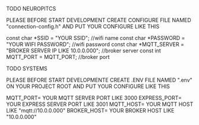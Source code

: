 TODO NEUROPITCS

PLEASE BEFORE START DEVELOPMENT CREATE CONFIGURE FILE NAMED "connection-config.h"
AND PUT YOUR CONFIGURE LIKE THIS

const char \*SSID = "YOUR SSID"; //wifi name
const char \*PASSWORD = "YOUR WIFI PASSWORD"; //wifi password
const char \*MQTT_SERVER = "BROKER SERVER IP LIKE 10.0.0.000"; //broker server
const int MQTT_PORT = MQTT_PORT; //broker port

TODO SYSTEMS

PLEASE BEFORE START DEVELOPMENTE CREATE .ENV FILE NAMED ".env" ON YOUR PROJECT ROOT
AND PUT YOUR CONFIGURE LIKE THIS

MQTT_PORT= YOUR MQTT SERVER PORT LIKE 3000
EXPRESS_PORT= YOUR EXPRESS SERVER PORT LIKE 3001
MQTT_HOST= YOUR MQTT HOST LIKE "mqtt://10.0.0.000"
BROKER_HOST= YOUR BROKER HOST LIKE "10.0.0.000"
